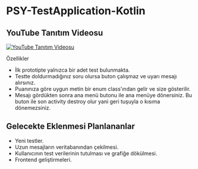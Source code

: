 # PSY-TestApplication-Kotlin

## YouTube Tanıtım Videosu

[![YouTube Tanıtım Videosu](https://img.youtube.com/vi/frAl1xBD9Ms/0.jpg)](https://www.youtube.com/watch?v=frAl1xBD9Ms)

Özellikler 
- İlk prototipte yalnızca bir adet test bulunmakta.
- Testte doldurmadığınız soru olursa buton çalışmaz ve uyarı mesajı alırsınız.
- Puanınıza göre uygun metin bir enum class'ından gelir ve size gösterilir.
- Mesajı gördükten sonra ana menü butonu ile ana menüye dönersiniz. Bu buton ile son activity destroy olur yani geri tuşuyla o kısıma dönemezsiniz.

## Gelecekte Eklenmesi Planlananlar
- Yeni testler.
- Uzun mesajların veritabanından çekilmesi.
- Kullanıcının test verilerinin tutulması ve grafiğe dökülmesi.
- Frontend geliştirmeleri.
  

